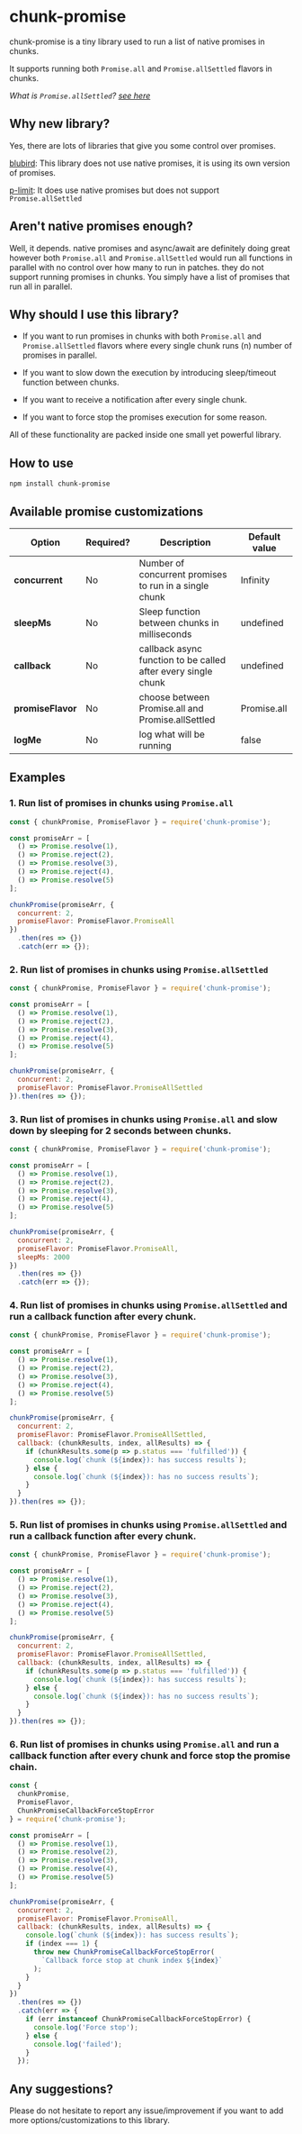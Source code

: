 # chunk-promise

chunk-promise is a tiny library used to run a list of native promises in chunks.

It supports running both `Promise.all` and `Promise.allSettled` flavors in chunks.

_What is `Promise.allSettled`? [see here](https://developer.mozilla.org/en-US/docs/Web/JavaScript/Reference/Global_Objects/Promise/allSettled)_

## Why new library?

Yes, there are lots of libraries that give you some control over promises.

[blubird](https://github.com/petkaantonov/bluebird): This library does not use native promises, it is using its own version of promises.

[p-limit](https://github.com/sindresorhus/p-limit): It does use native promises but does not support `Promise.allSettled`

## Aren't native promises enough?

Well, it depends. native promises and async/await are definitely doing great however both `Promise.all` and `Promise.allSettled` would run all functions in parallel with no control over how many to run in patches. they do not support running promises in chunks. You simply have a list of promises that run all in parallel.

## Why should I use this library?

- If you want to run promises in chunks with both `Promise.all` and `Promise.allSettled` flavors where every single chunk runs (n) number of promises in parallel.

- If you want to slow down the execution by introducing sleep/timeout function between chunks.

- If you want to receive a notification after every single chunk.

- If you want to force stop the promises execution for some reason.

All of these functionality are packed inside one small yet powerful library.

## How to use

```
npm install chunk-promise
```

## Available promise customizations

| Option            | Required? | Description                                                   | Default value |
| ----------------- | --------- | ------------------------------------------------------------- | ------------- |
| **concurrent**    | No        | Number of concurrent promises to run in a single chunk        | Infinity      |
| **sleepMs**       | No        | Sleep function between chunks in milliseconds                 | undefined     |
| **callback**      | No        | callback async function to be called after every single chunk | undefined     |
| **promiseFlavor** | No        | choose between Promise.all and Promise.allSettled             | Promise.all   |
| **logMe**         | No        | log what will be running                                      | false         |

## Examples

### 1. Run list of promises in chunks using `Promise.all`

```javascript
const { chunkPromise, PromiseFlavor } = require('chunk-promise');

const promiseArr = [
  () => Promise.resolve(1),
  () => Promise.reject(2),
  () => Promise.resolve(3),
  () => Promise.reject(4),
  () => Promise.resolve(5)
];

chunkPromise(promiseArr, {
  concurrent: 2,
  promiseFlavor: PromiseFlavor.PromiseAll
})
  .then(res => {})
  .catch(err => {});
```

### 2. Run list of promises in chunks using `Promise.allSettled`

```javascript
const { chunkPromise, PromiseFlavor } = require('chunk-promise');

const promiseArr = [
  () => Promise.resolve(1),
  () => Promise.reject(2),
  () => Promise.resolve(3),
  () => Promise.reject(4),
  () => Promise.resolve(5)
];

chunkPromise(promiseArr, {
  concurrent: 2,
  promiseFlavor: PromiseFlavor.PromiseAllSettled
}).then(res => {});
```

### 3. Run list of promises in chunks using `Promise.all` and slow down by sleeping for 2 seconds between chunks.

```javascript
const { chunkPromise, PromiseFlavor } = require('chunk-promise');

const promiseArr = [
  () => Promise.resolve(1),
  () => Promise.reject(2),
  () => Promise.resolve(3),
  () => Promise.reject(4),
  () => Promise.resolve(5)
];

chunkPromise(promiseArr, {
  concurrent: 2,
  promiseFlavor: PromiseFlavor.PromiseAll,
  sleepMs: 2000
})
  .then(res => {})
  .catch(err => {});
```

### 4. Run list of promises in chunks using `Promise.allSettled` and run a callback function after every chunk.

```javascript
const { chunkPromise, PromiseFlavor } = require('chunk-promise');

const promiseArr = [
  () => Promise.resolve(1),
  () => Promise.reject(2),
  () => Promise.resolve(3),
  () => Promise.reject(4),
  () => Promise.resolve(5)
];

chunkPromise(promiseArr, {
  concurrent: 2,
  promiseFlavor: PromiseFlavor.PromiseAllSettled,
  callback: (chunkResults, index, allResults) => {
    if (chunkResults.some(p => p.status === 'fulfilled')) {
      console.log(`chunk (${index}): has success results`);
    } else {
      console.log(`chunk (${index}): has no success results`);
    }
  }
}).then(res => {});
```

### 5. Run list of promises in chunks using `Promise.allSettled` and run a callback function after every chunk.

```javascript
const { chunkPromise, PromiseFlavor } = require('chunk-promise');

const promiseArr = [
  () => Promise.resolve(1),
  () => Promise.reject(2),
  () => Promise.resolve(3),
  () => Promise.reject(4),
  () => Promise.resolve(5)
];

chunkPromise(promiseArr, {
  concurrent: 2,
  promiseFlavor: PromiseFlavor.PromiseAllSettled,
  callback: (chunkResults, index, allResults) => {
    if (chunkResults.some(p => p.status === 'fulfilled')) {
      console.log(`chunk (${index}): has success results`);
    } else {
      console.log(`chunk (${index}): has no success results`);
    }
  }
}).then(res => {});
```

### 6. Run list of promises in chunks using `Promise.all` and run a callback function after every chunk and force stop the promise chain.

```javascript
const {
  chunkPromise,
  PromiseFlavor,
  ChunkPromiseCallbackForceStopError
} = require('chunk-promise');

const promiseArr = [
  () => Promise.resolve(1),
  () => Promise.resolve(2),
  () => Promise.resolve(3),
  () => Promise.resolve(4),
  () => Promise.resolve(5)
];

chunkPromise(promiseArr, {
  concurrent: 2,
  promiseFlavor: PromiseFlavor.PromiseAll,
  callback: (chunkResults, index, allResults) => {
    console.log(`chunk (${index}): has success results`);
    if (index === 1) {
      throw new ChunkPromiseCallbackForceStopError(
        `Callback force stop at chunk index ${index}`
      );
    }
  }
})
  .then(res => {})
  .catch(err => {
    if (err instanceof ChunkPromiseCallbackForceStopError) {
      console.log('Force stop');
    } else {
      console.log('failed');
    }
  });
```

## Any suggestions?

Please do not hesitate to report any issue/improvement if you want to add more options/customizations to this library.
